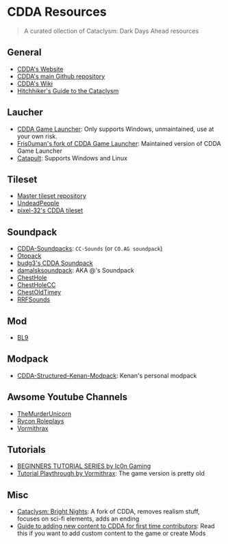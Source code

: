 # CDDA Resources 

> A curated ollection of Cataclysm: Dark Days Ahead resources


## General

- [CDDA's Website](https://cataclysmdda.org/)
- [CDDA's main Github repository](https://github.com/CleverRaven/Cataclysm-DDA)
- [CDDA's Wiki](http://cddawiki.chezzo.com/cdda_wiki/index.php?title=Main_Page)
- [Hitchhiker's Guide to the Cataclysm](https://nornagon.github.io/cdda-guide/)

## Laucher
- [CDDA Game Launcher](https://github.com/remyroy/CDDA-Game-Launcher): Only supports Windows, unmaintained, use at your own risk.
- [Fris0uman's fork of CDDA Game Launcher](https://github.com/Fris0uman/CDDA-Game-Launcher): Maintained version of CDDA Game Launcher
- [Catapult](https://github.com/qrrk/Catapult): Supports Windows and Linux

## Tileset

- [Master tileset repository](https://github.com/I-am-Erk/CDDA-Tilesets)
- [UndeadPeople](https://github.com/Theawesomeboophis/UndeadPeopleTileset)
- [pixel-32's CDDA tileset](https://github.com/pixel-32/CDDA-tileset)

## Soundpack

- [CDDA-Soundpacks](https://github.com/Fris0uman/CDDA-Soundpacks): `CC-Sounds` (or `CO.AG soundpack`)
- [Otopack](https://github.com/Kenan2000/Otopack-Mods-Updates)
- [budg3's CDDA Soundpack](https://github.com/budg3/CDDA-Soundpack)
- [damalsksoundpack](https://github.com/damalsk/damalsksoundpack): AKA @'s Soundpack
- [ChestHole](http://chezzo.com/cdda/ChestHoleSoundSet.zip)
- [ChestHoleCC](http://chezzo.com/cdda/ChestHoleCCSoundset.zip)
- [ChestOldTimey](http://chezzo.com/cdda/ChestOldTimeyLessismore.zip)
- [RRFSounds](https://www.dropbox.com/s/d8dfmb2facvkdh6/RRFSounds.zip)


## Mod

- [BL9](https://github.com/Kenan2000/BL9)

## Modpack

- [CDDA-Structured-Kenan-Modpack](https://github.com/Kenan2000/CDDA-Structured-Kenan-Modpack): Kenan's personal modpack

## Awsome Youtube Channels
- [TheMurderUnicorn](https://www.youtube.com/c/TheMurderUnicorn)
- [Rycon Roleplays](https://www.youtube.com/c/ryconroleplays)
- [Vormithrax](https://www.youtube.com/c/Vormithrax)

## Tutorials
- [BEGINNERS TUTORIAL SERIES by Ic0n Gaming](https://www.youtube.com/playlist?list=PLkHfUAaH9nIerkVikx4R6DY4i8Mias-4Q)
- [Tutorial Playthrough by Vormithrax](https://www.youtube.com/playlist?list=PLKn4Z-msM-9LaCao-lBR6q_gaQKDDghOu): The game version is pretty old

## Misc

- [Cataclysm: Bright Nights](https://github.com/cataclysmbnteam/Cataclysm-BN): A fork of CDDA, removes realism stuff, focuses on sci-fi elements, adds an ending
- [Guide to adding new content to CDDA for first time contributors](https://github.com/CleverRaven/Cataclysm-DDA/wiki/Guide-to-adding-new-content-to-CDDA-for-first-time-contributors): Read this if you want to add custom content to the game or create Mods
